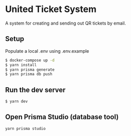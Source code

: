 # United Ticket System

A system for creating and sending out QR tickets by email.

## Setup

Populate a local .env using .env.example

```bash
$ docker-compose up -d
$ yarn install
$ yarn prisma generate
$ yarn prisma db push
```

## Run the dev server

```bash
$ yarn dev
```

## Open Prisma Studio (database tool)

```bash
yarn prisma studio
```
